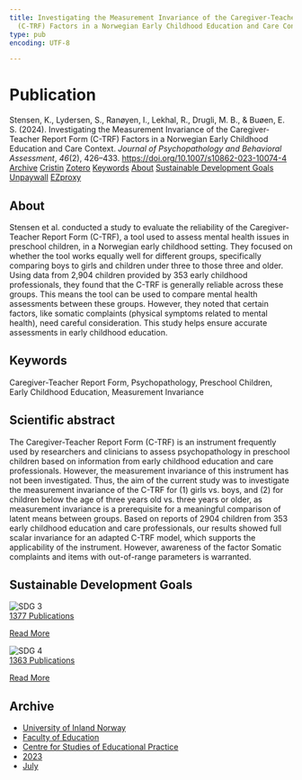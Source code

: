 ```yaml
---
title: Investigating the Measurement Invariance of the Caregiver-Teacher Report Form
  (C-TRF) Factors in a Norwegian Early Childhood Education and Care Context
type: pub
encoding: UTF-8

---
```

<h1>Publication</h1>
<article id="csl-bib-container-E8GEEJ7S" class="csl-bib-container">
  <div class="csl-bib-body"> <div class="csl-entry">Stensen, K., Lydersen, S., Ranøyen, I., Lekhal, R., Drugli, M. B., &#38; Buøen, E. S. (2024). Investigating the Measurement Invariance of the Caregiver-Teacher Report Form (C-TRF) Factors in a Norwegian Early Childhood Education and Care Context. <i>Journal of Psychopathology and Behavioral Assessment</i>, <i>46</i>(2), 426–433. <a href="https://doi.org/10.1007/s10862-023-10074-4">https://doi.org/10.1007/s10862-023-10074-4</a></div> </div>
  <div class="csl-bib-buttons">
    <a href="#taxonomy-article-E8GEEJ7S" alt="archive" class="csl-bib-button">Archive</a>
    <a href="https://app.cristin.no/results/show.jsf?id=2163492" alt="Cristin" class="csl-bib-button">Cristin</a>
    <a href="http://zotero.org/groups/5881554/items/E8GEEJ7S" alt="Zotero" class="csl-bib-button">Zotero</a>
    <a href="#keywords-article-E8GEEJ7S" alt="keywords" class="csl-bib-button">Keywords</a>
    <a href="#about-article-E8GEEJ7S" alt="about_pub" class="csl-bib-button">About</a>
    <a href="#sdg-article-E8GEEJ7S" alt="sdg" class="csl-bib-button">Sustainable Development Goals</a>
    <a href="https://link.springer.com/content/pdf/10.1007/s10862-023-10074-4.pdf" alt="Unpaywall" class="csl-bib-button">Unpaywall</a>
    <a href="https://link.springer.com/content/pdf/10.1007/s10862-023-10074-4.pdf" alt="EZproxy" class="csl-bib-button">EZproxy</a>
  </div>
  <div id="csl-bib-meta-container-E8GEEJ7S"></div>
</article>
<div id="csl-bib-meta-E8GEEJ7S" class="csl-bib-meta">
  <article id="about-article-E8GEEJ7S" class="about_pub-article">
    <h1>About</h1>
    Stensen et al. conducted a study to evaluate the reliability of the Caregiver-Teacher Report Form (C-TRF), a tool used to assess mental health issues in preschool children, in a Norwegian early childhood setting. They focused on whether the tool works equally well for different groups, specifically comparing boys to girls and children under three to those three and older. Using data from 2,904 children provided by 353 early childhood professionals, they found that the C-TRF is generally reliable across these groups. This means the tool can be used to compare mental health assessments between these groups. However, they noted that certain factors, like somatic complaints (physical symptoms related to mental health), need careful consideration. This study helps ensure accurate assessments in early childhood education.
  </article>
  <article id="keywords-article-E8GEEJ7S" class="keywords-article">
    <h1>Keywords</h1>
    Caregiver-Teacher Report Form, Psychopathology, Preschool Children, Early Childhood Education, Measurement Invariance
  </article>
  <article id="abstract-article-E8GEEJ7S" class="abstract-article">
    <h1>Scientific abstract</h1>
    The Caregiver-Teacher Report Form (C-TRF) is an instrument frequently used by researchers and clinicians to assess psychopathology in preschool children based on information from early childhood education and care professionals. However, the measurement invariance of this instrument has not been investigated. Thus, the aim of the current study was to investigate the measurement invariance of the C-TRF for (1) girls vs. boys, and (2) for children below the age of three years old vs. three years or older, as measurement invariance is a prerequisite for a meaningful comparison of latent means between groups. Based on reports of 2904 children from 353 early childhood education and care professionals, our results showed full scalar invariance for an adapted C-TRF model, which supports the applicability of the instrument. However, awareness of the factor Somatic complaints and items with out-of-range parameters is warranted.
  </article>
  <article id="sdg-article-E8GEEJ7S" class="sdg-article">
    <h1>Sustainable Development Goals</h1>
    <div class="sdg-container"><div id="sdg3" class="sdg">
        <img src="{{< params subfolder >}}images/sdg/sdg03_en.png" class="image" alt="SDG 3">
        <div class="sdg-overlay">
          <a href="{{< params subfolder >}}en/archive/?sdg=3#archive" class="sdg-publication-count"><span>1377</span> Publications</a>
          <p><a href="https://sdgs.un.org/goals/goal3" class="sdg-read-more">Read More</a></p>
        </div>
      </div> <div id="sdg4" class="sdg">
        <img src="{{< params subfolder >}}images/sdg/sdg04_en.png" class="image" alt="SDG 4">
        <div class="sdg-overlay">
          <a href="{{< params subfolder >}}en/archive/?sdg=4#archive" class="sdg-publication-count"><span>1363</span> Publications</a>
          <p><a href="https://sdgs.un.org/goals/goal4" class="sdg-read-more">Read More</a></p>
        </div>
      </div></div>
  </article>
  <article id="taxonomy-article-E8GEEJ7S" class="taxonomy-article">
    <h1>Archive</h1>
    <ul>
      <li><a href="{{< params subfolder >}}en/archive/?key=3DCRN523">University of Inland Norway</a></li>
      <li><a href="{{< params subfolder >}}en/archive/?key=WYNZA47F">Faculty of Education</a></li>
      <li><a href="{{< params subfolder >}}en/archive/?key=G3SEU2Z2">Centre for Studies of Educational Practice</a></li>
      <li><a href="{{< params subfolder >}}en/archive/?key=GXY3EJVE">2023</a></li>
      <li><a href="{{< params subfolder >}}en/archive/?key=WRKJGWTT">July</a></li>
    </ul>
  </article>
</div>
